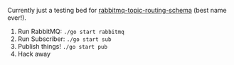 Currently just a testing bed for [rabbitmq-topic-routing-schema](https://github.com/redice44/rabbitmq-topic-routing-schema.git) (best name ever!).

1. Run RabbitMQ: `./go start rabbitmq`
2. Run Subscriber: `./go start sub`
3. Publish things! `./go start pub`
4. Hack away
